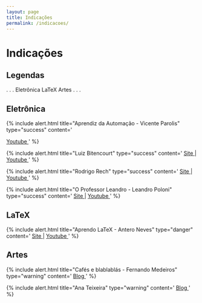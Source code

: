 ```yaml
---
layout: page
title: Indicações
permalink: /indicacoes/
---
```


# Indicações


## Legendas

<span class="badge badge-primary">.</span>
<span class="badge badge-info">.</span>
<span class="badge badge-secondary">.</span>
<span class="badge badge-success">Eletrônica</span>
<span class="badge badge-danger">LaTeX</span>
<span class="badge badge-warning">Artes</span>
<span class="badge badge-secondary">.</span>
<span class="badge badge-info">.</span>
<span class="badge badge-primary">.</span>




## Eletrônica

{% include alert.html
  title="Aprendiz da Automação - Vicente Parolis"
  type="success"
  content='
<!--  <a href="https://luizbitencourt.wordpress.com/" target="_blank">
    <i class="fas fa-globe-americas"></i> Site
  </a>
  |-->
  <a href="https://www.youtube.com/channel/UCaHQHcqJobrE_jtxEhVqqNg/" target="_blank">
    <i class="fab fa-youtube"></i> Youtube
  </a> '
%}



{% include alert.html
  title="Luiz Bitencourt"
  type="success"
  content='
  <a href="https://luizbitencourt.wordpress.com/" target="_blank">
    <i class="fas fa-globe-americas"></i> Site
  </a>
  |
  <a href="https://www.youtube.com/user/lrbgrundig/" target="_blank">
    <i class="fab fa-youtube"></i> Youtube
  </a> '
%}

{% include alert.html
  title="Rodrigo Rech"
  type="success"
  content='
  <a href="https://sites.google.com/view/rodrigorechifsp" target="_blank">
    <i class="fas fa-globe-americas"></i> Site
  </a>
  |
  <a href="https://www.youtube.com/watch?v=pGzTbgZDQz4&list=PLMdNWywlSE5SVvdt2tEfKK79EIYETfN1u" target="_blank">
    <i class="fab fa-youtube"></i> Youtube
  </a> '
%}

{% include alert.html
  title="O Professor Leandro - Leandro Poloni"
  type="success"
  content='
  <a href="https://oprofessorleandro.wordpress.com/" target="_blank">
    <i class="fas fa-globe-americas"></i> Site
  </a>
  |
  <a href="https://www.youtube.com/user/OProfessorLeandro/" target="_blank">
    <i class="fab fa-youtube"></i> Youtube
  </a> '
%}



## LaTeX

{% include alert.html
  title="Aprendo LaTeX - Antero Neves"
  type="danger"
  content='
  <a href="https://aprendolatex.wordpress.com/" target="_blank">
    <i class="fas fa-globe-americas"></i> Site
  </a>
  |
  <a href="https://www.youtube.com/user/anteroneves/" target="_blank">
    <i class="fab fa-youtube"></i> Youtube
  </a> '
%}



## Artes

{% include alert.html
  title="Cafés e blablablás - Fernando Medeiros"
  type="warning"
  content='
  <a href="https://anadelourdes.wordpress.com/" target="_blank">
    <i class="fas fa-atlas"></i> Blog
  </a>'
%}

{% include alert.html
  title="Ana Teixeira"
  type="warning"
  content='
  <a href="https://anadelourdes.wordpress.com/" target="_blank">
    <i class="fas fa-atlas"></i> Blog
  </a>'
%}
